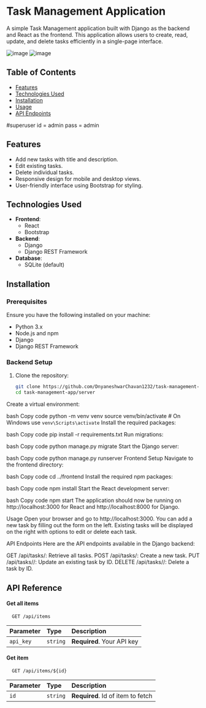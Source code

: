 
# Task Management Application

A simple Task Management application built with Django as the backend and React as the frontend.
This application allows users to create, read, update, and delete tasks efficiently in a single-page interface.

![image](https://github.com/user-attachments/assets/0cbda6a4-00c7-45cf-86c0-99fa00678b8e)
![image](https://github.com/user-attachments/assets/a23feb81-527b-42de-b74e-1cb794abe7bb)



## Table of Contents

- [Features](#features)
- [Technologies Used](#technologies-used)
- [Installation](#installation)
- [Usage](#usage)
- [API Endpoints](#api-endpoints)

#superuser
id = admin
pass = admin
## Features

- Add new tasks with title and description.
- Edit existing tasks.
- Delete individual tasks.
- Responsive design for mobile and desktop views.
- User-friendly interface using Bootstrap for styling.

## Technologies Used

- **Frontend**: 
  - React
  - Bootstrap
- **Backend**: 
  - Django
  - Django REST Framework
- **Database**: 
  - SQLite (default)

## Installation

### Prerequisites

Ensure you have the following installed on your machine:

- Python 3.x
- Node.js and npm
- Django
- Django REST Framework

### Backend Setup

1. Clone the repository:
   ```bash
   git clone https://github.com/DnyaneshwarChavan1232/task-management-app.git
   cd task-management-app/server
Create a virtual environment:

bash
Copy code
python -m venv venv
source venv/bin/activate  # On Windows use `venv\Scripts\activate`
Install the required packages:

bash
Copy code
pip install -r requirements.txt
Run migrations:

bash
Copy code
python manage.py migrate
Start the Django server:

bash
Copy code
python manage.py runserver
Frontend Setup
Navigate to the frontend directory:

bash
Copy code
cd ../frontend
Install the required npm packages:

bash
Copy code
npm install
Start the React development server:

bash
Copy code
npm start
The application should now be running on http://localhost:3000 for React and http://localhost:8000 for Django.

Usage
Open your browser and go to http://localhost:3000.
You can add a new task by filling out the form on the left.
Existing tasks will be displayed on the right with options to edit or delete each task.

API Endpoints
Here are the API endpoints available in the Django backend:

GET /api/tasks/: Retrieve all tasks.
POST /api/tasks/: Create a new task.
PUT /api/tasks/<id>/: Update an existing task by ID.
DELETE /api/tasks/<id>/: Delete a task by ID.

## API Reference

#### Get all items

```http
  GET /api/items
```

| Parameter | Type     | Description                |
| :-------- | :------- | :------------------------- |
| `api_key` | `string` | **Required**. Your API key |

#### Get item

```http
  GET /api/items/${id}
```

| Parameter | Type     | Description                       |
| :-------- | :------- | :-------------------------------- |
| `id`      | `string` | **Required**. Id of item to fetch |
